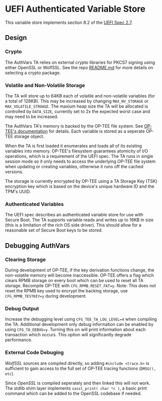 UEFI Authenticated Variable Store
===========

This variable store implements section 8.2 of the [UEFI Spec 2.7](https://uefi.org/sites/default/files/resources/UEFI%20Spec%202_7_B.pdf).


## Design

### Crypto

The AuthVars TA relies on external crypto libraries for PKCS7 signing using either OpenSSL or WolfSSL. See the repo [README.md](../../../README.md#3-crypto-options) for more details on selecting a crypto package.

### Volatile and Non-Volatile Storage

The TA will store up to 64KB each of volatile and non-volatile variables (for a total of 128KB). This may be increased by changing `MAX_NV_STORAGE` or `MAX_VOLATILE_STROAGE`. The maxium heap size the TA will be allocated is controlled by `DATA_SIZE`, currently set to 2x the expected worst case and may need to be increased.

The AuthVars TA's memory is backed by the OP-TEE file system. See [OP-TEE's documentation](https://optee.readthedocs.io/architecture/secure_storage.html) for details. Each variable is stored as a seperate OP-TEE storage object.

When the TA is first loaded it enumerates and loads all of its existing variables into memory. OP-TEE's filesystem guarantees atomicity of I/O operations, which is a requirement of the UEFI spec. The TA runs in single session mode so it only needs to access the underlying OP-TEE file system when updating or creating variables, otherwise it runs off the cached versions.

The storage is currently encrypted by OP-TEE using a TA Storage Key (TSK) encryption key which is based on the device's unique hardware ID and the TPM's UUID.

### Authenticated Variables

The UEFI spec describes an authenticated variable store for use with Secure Boot. The TA supports variable reads and writes up to 16KB in size (this is a limitation of the rich OS side driver). This should allow for a reasonable set of Secure Boot keys to be stored.

## Debugging AuthVars

### Clearing Storage

During development of OP-TEE, if the key derivation functions change, the non-volatile memory will become inaccessible. OP-TEE offers a flag which clears RPMB storage on every boot which can be used to reset all TA storage. Recompile OP-TEE with `CFG_RPMB_RESET_FAT=y`. Note: This does not reset the RPMB key used to encrypt the backing storage, use `CFG_RPMB_TESTKEY=y` during development.

### Debug Output

Increase the debugging level using `CFG_TEE_TA_LOG_LEVEL=4` when compiling the TA. Additional development only debug information can be enabled by using `CFG_TA_DEBUG=y`. Turning this on will print information about each transaction which occurs. This option will significantly degrade performance.

### External Code Debuging

*WolfSSL* sources are compiled directly, so adding `#include <trace.h>` is sufficient to gain access to the full set of OP-TEE tracing functions (`DMSG(), etc`).

Since *OpenSSL* is compiled seperately and then linked this will not work. The stdlib shim layer implements `sassl_print( char *c )`, a basic print command which can be added to the OpenSSL codebase if needed.